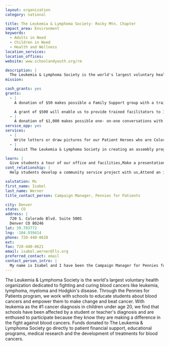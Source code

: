 ```yaml
---
layout: organization
category: national

title: The Leukemia & Lymphoma Society- Rocky Mtn. Chapter
impact_area: Environment
keywords: 
  - Adults in Need
  - Children in Need
  - Health and Wellness
location_services: 
location_offices: 
website: www.schoolandyouth.org/rm

description: |
  The Leukemia & Lymphoma Society is the world's largest voluntary health organization dedicated to fighting and curing blood cancers like leukemia, lymphoma, myeloma and Hodgkin's disease. Through the Pennies for Patients program, we work with schools to educate students about blood cancers and empower them to make change and beat cancer. With leukemia as the #1 cancer diagnosis in children under age 20, we find that schools have been affected by a student or teacher's diagnosis and are enthused to participate because they know they are making a difference in the fight against blood cancers. Funds donated to The Leukemia & Lymphoma Society go directly to patient financial support, educational programs, medical research and the development of treatments for blood cancers.
mission: 

cash_grants: yes
grants: 
  - |
    A donation of $50 makes possible a Family Support group with a trained facilitator where comfort can be found and experiences can be shared among patients and family members. 

    A grant of $500 will enable us to provide trained facilitators to 10 different support groups for the entire year.
  - |
    A donation of $1,000 makes possible one- on-one conversations with health care specialists who provide patients with information about their disease, treatment options, and helps prepare them with questions for their health care team.
service_opp: yes
services: 
  - |
    Write letters or draw pictures for our Patient Heroes who are Colorado and Wyoming school children living with and fighting a blood cancer.
  - |
    Assist The Leukemia & Lymphoma Society in creating an assembly program movie-- we need students to be "actors" for our assembly so we can film the program using local students.

learn: |
  Give students a tour of our office and facilities,Make a presentation about our organization,Speak over the phone about our work
cont_relationship: |
  Help students develop a community service project with us,Attend an in-school Check Award Assembly if we receive a grant,Help students tell local newspapers and media about their grant and/or project with us,Educate the school by leading a workshop,Collect pennies during the Penny Harvest next fall

salutation: Ms
first_name: Isabel
last_name: Werner
title_contact_person: Campaign Manager, Pennies for Patients

city: Denver
state: CO
address: |
  720 S. Colorado Blvd. Suite 500S  
  Denver CO 80246
lat: 39.703772
lng: -104.939414
phone: 720-440-8628
ext: 
fax: 720-440-8621
email: isabel.werner@lls.org
preferred_contact: email
contact_person_intro: |
  My name is Isabel and I have been the Campaign Manager for Pennies for Patients in Colorado and Wyoming for over a year. My job is to work with schools in both states to educate them about blood cancers, inspire them with stories of our amazing Patient Heroes and support them as they learn the amazing feeling of giving back. I get to travel throughout Colorado and Wyoming visiting schools like yours where students learn that by collecting a small amount of change, they can make a big difference. I was inspired to start working for The Leukemia & Lymphoma Society after I volunteered at Children's Hospital in Denver, where I met amazing kids just like you who are bravely fighting cancer. Thank you for your support!
---
```

The Leukemia & Lymphoma Society is the world's largest voluntary health organization dedicated to fighting and curing blood cancers like leukemia, lymphoma, myeloma and Hodgkin's disease. Through the Pennies for Patients program, we work with schools to educate students about blood cancers and empower them to make change and beat cancer. With leukemia as the #1 cancer diagnosis in children under age 20, we find that schools have been affected by a student or teacher's diagnosis and are enthused to participate because they know they are making a difference in the fight against blood cancers. Funds donated to The Leukemia & Lymphoma Society go directly to patient financial support, educational programs, medical research and the development of treatments for blood cancers.